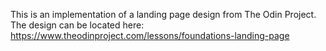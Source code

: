 This is an implementation of a landing page design from The Odin Project. The design can 
be located here: https://www.theodinproject.com/lessons/foundations-landing-page